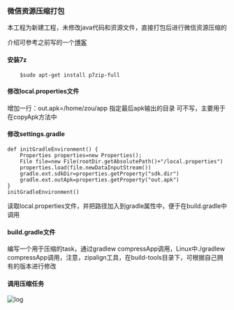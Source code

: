 ### 微信资源压缩打包

本工程为新建工程，未修改java代码和资源文件，直接打包后进行微信资源压缩的

介绍可参考之前写的一个[博客](http://blog.csdn.net/u014300915/article/details/50601940)

#### 安装7z
```
	$sudo apt-get install p7zip-full
```

#### 修改local.properties文件
增加一行：out.apk=/home/zou/app
指定最后apk输出的目录
可不写，主要用于在copyApk方法中


#### 修改settings.gradle
```
def initGradleEnvironment() {
    Properties properties=new Properties();
    File file=new File(rootDir.getAbsolutePath()+"/local.properties")
    properties.load(file.newDataInputStream())
    gradle.ext.sdkDir=properties.getProperty("sdk.dir")
    gradle.ext.outApk=properties.getProperty("out.apk")
}
initGradleEnvironment()
```
读取local.properties文件，并把路径加入到gradle属性中，便于在build.gradle中调用

#### build.gradle文件
编写一个用于压缩的task，通过gradlew  compressApp调用，Linux中./gradlew  compressApp调用，注意，zipalign工具，在build-tools目录下，可根据自己拥有的版本进行修改

#### 调用压缩任务
![log](http://itzyf.qiniudn.com/log.png)
